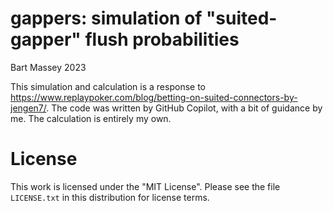 # gappers: simulation of "suited-gapper" flush probabilities
Bart Massey 2023

This simulation and calculation is a response to
<https://www.replaypoker.com/blog/betting-on-suited-connectors-by-jengen7/>.
The code was written by GitHub Copilot, with a bit of
guidance by me. The calculation is entirely my own.

# License

This work is licensed under the "MIT License". Please see the file
`LICENSE.txt` in this distribution for license terms.
